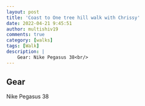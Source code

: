```yaml
---
layout: post
title: 'Coast to One tree hill walk with Chrissy'
date: 2022-04-21 9:45:51
author: multishiv19
comments: true
category: [walks]
tags: [Walk]
description: |
    Gear: Nike Pegasus 38<br/>
---
```


## Gear
Nike Pegasus 38



<div width='100%' class='strava-embed-placeholder' data-embed-type='activity' data-embed-id='7020802564'></div>
<script src='https://strava-embeds.com/embed.js'></script>
